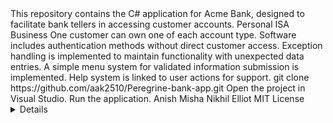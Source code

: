 <?xml version="1.0" encoding="UTF-8"?>
<PeregrineAcmeBankApplication>
    <Overview>
        <Repository>
            <Description>
                This repository contains the C# application for Acme Bank, designed to facilitate bank tellers in accessing customer accounts.
            </Description>
            <Features>
                <AccountManagement>
                    <Type>Personal</Type>
                    <Type>ISA</Type>
                    <Type>Business</Type>
                </AccountManagement>
            </Features>
        </Repository>
    </Overview>
    <GeneralRules>
        <CustomerOwnership>One customer can own one of each account type.</CustomerOwnership>
        <AuthenticationMethods>Software includes authentication methods without direct customer access.</AuthenticationMethods>
        <ExceptionHandling>Exception handling is implemented to maintain functionality with unexpected data entries.</ExceptionHandling>
        <MenuSystem>A simple menu system for validated information submission is implemented.</MenuSystem>
        <HelpSystem>Help system is linked to user actions for support.</HelpSystem>
    </GeneralRules>
    <ProjectStructure>
        <!-- Structure details here -->
    </ProjectStructure>
    <Setup>
        <CloneCommand>
            git clone https://github.com/aak2510/Peregrine-bank-app.git
        </CloneCommand>
    </Setup>
    <Usage>
        <Step>
            Open the project in Visual Studio.
        </Step>
        <Step>
            Run the application.
        </Step>
    </Usage>
    <Contributors>
        <Contributor>Anish</Contributor>
        <Contributor>Misha</Contributor>
        <Contributor>Nikhil</Contributor>
        <Contributor>Elliot</Contributor>
    </Contributors>
    <License>
        <Type>MIT License</Type>
        <Details>See the LICENSE.md file for details.</Details>
    </License>
</PeregrineAcmeBankApplication>
